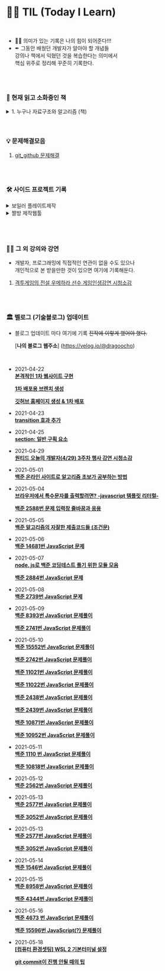 # 👨‍💻‍ TIL (Today I Learn)

<br />

-   🏃‍♂️ 의미가 있는 기록은 나의 힘이 되어준다!!! <br />
-   ✒ 그동안 배웠던 개발자가 알아야 할 개념들  
    강의나 책에서 익혔던 것을 복습한다는 의미에서  
    핵심 위주로 정리해 꾸준히 기록한다.

<br />
<br />

### 📖 현재 읽고 소화중인 책

<details>
<summary>1. 누구나 자료구조와 알고리즘 (책)</summary>
<div markdown="1">

-   [**-1장- 자료 구조가 중요한 까닭**](<https://github.com/DragooCho/TIL/blob/main/%EB%88%84%EA%B5%AC%EB%82%98%20%EC%9E%90%EB%A3%8C%EA%B5%AC%EC%A1%B0%EC%99%80%20%EC%95%8C%EA%B3%A0%EB%A6%AC%EC%A6%98%20(%EC%B1%85)/1%EC%9E%A5_%EC%9E%90%EB%A3%8C%EA%B5%AC%EC%A1%B0%EA%B0%80_%EC%A4%91%EC%9A%94%ED%95%9C_%EA%B9%8C%EB%8B%AD.md>)

-   [**-2장- 알고리즘이 중요한 까닭**](<https://github.com/DragooCho/TIL/blob/main/%EB%88%84%EA%B5%AC%EB%82%98%20%EC%9E%90%EB%A3%8C%EA%B5%AC%EC%A1%B0%EC%99%80%20%EC%95%8C%EA%B3%A0%EB%A6%AC%EC%A6%98%20(%EC%B1%85)/2%EC%9E%A5_%EC%95%8C%EA%B3%A0%EB%A6%AC%EC%A6%98%EC%9D%B4_%EC%A4%91%EC%9A%94%ED%95%9C_%EA%B9%8C%EB%8B%AD%20.md>)

-   [**-3장- 빅 오 표기법**](<https://github.com/DragooCho/TIL/blob/main/%EB%88%84%EA%B5%AC%EB%82%98%20%EC%9E%90%EB%A3%8C%EA%B5%AC%EC%A1%B0%EC%99%80%20%EC%95%8C%EA%B3%A0%EB%A6%AC%EC%A6%98%20(%EC%B1%85)/3%EC%9E%A5_%EB%B9%85_%EC%98%A4_%ED%91%9C%EA%B8%B0%EB%B2%95.md>)
-   [**-4장- 빅 오로 코드 속도 올리기**](<https://github.com/DragooCho/TIL/blob/main/%EB%88%84%EA%B5%AC%EB%82%98%20%EC%9E%90%EB%A3%8C%EA%B5%AC%EC%A1%B0%EC%99%80%20%EC%95%8C%EA%B3%A0%EB%A6%AC%EC%A6%98%20(%EC%B1%85)/4%EC%9E%A5_%EB%B9%85_%EC%98%A4%EB%A1%9C_%EC%BD%94%EB%93%9C_%EC%86%8D%EB%8F%84_%EC%98%AC%EB%A6%AC%EA%B8%B0.md>)

-   [**-5장- 빅 오를 사용하거나 사용하지 않는 코드 최적화**](<https://github.com/DragooCho/TIL/blob/main/%EB%88%84%EA%B5%AC%EB%82%98%20%EC%9E%90%EB%A3%8C%EA%B5%AC%EC%A1%B0%EC%99%80%20%EC%95%8C%EA%B3%A0%EB%A6%AC%EC%A6%98%20(%EC%B1%85)/5%EC%9E%A5_%EB%B9%85%20%EC%98%A4%EB%A5%BC%20%EC%82%AC%EC%9A%A9%ED%95%98%EA%B1%B0%EB%82%98%20%EC%82%AC%EC%9A%A9%ED%95%98%EC%A7%80%20%EC%95%8A%EB%8A%94%20%EC%BD%94%EB%93%9C%20%EC%B5%9C%EC%A0%81%ED%99%94.md>)

</div>
</details>

<br />
<br />

### 💡 문제해결모음

1. [git_github 문제해결](https://github.com/DragooCho/TIL/blob/main/%EB%AC%B8%EC%A0%9C%ED%95%B4%EA%B2%B0%EB%AA%A8%EC%9D%8C/git_github_%EB%AC%B8%EC%A0%9C%ED%95%B4%EA%B2%B0.md)

<br />
<br />

### 🛠 사이드 프로젝트 기록

<details>
<summary>보일러 플레이트제작</summary>
<div markdown="1">

1. [**프로젝트 준비와 Git 세팅**](https://github.com/DragooCho/TIL/blob/main/%EC%82%AC%EC%9D%B4%EB%93%9C%20%ED%94%84%EB%A1%9C%EC%A0%9D%ED%8A%B8%20%EA%B8%B0%EB%A1%9D/%EB%B3%B4%EC%9D%BC%EB%9F%AC%20%ED%94%8C%EB%A0%88%EC%9D%B4%ED%8A%B8%20%EC%A0%9C%EC%9E%91/1.%ED%94%84%EB%A1%9C%EC%A0%9D%ED%8A%B8%20%EC%A4%80%EB%B9%84_and_git_%EC%84%B8%ED%8C%85.md)

2. [**서버 구축 and 개발도구 구축**](https://github.com/DragooCho/TIL/blob/main/%EC%82%AC%EC%9D%B4%EB%93%9C%20%ED%94%84%EB%A1%9C%EC%A0%9D%ED%8A%B8%20%EA%B8%B0%EB%A1%9D/%EB%B3%B4%EC%9D%BC%EB%9F%AC%20%ED%94%8C%EB%A0%88%EC%9D%B4%ED%8A%B8%20%EC%A0%9C%EC%9E%91/2.%EC%84%9C%EB%B2%84_%EA%B5%AC%EC%B6%95and%EA%B0%9C%EB%B0%9C%EB%8F%84%EA%B5%AC_%EA%B5%AC%EC%B6%95.md)

3. [**Middlewares 의 기능 (진행중)**](<https://github.com/DragooCho/TIL/blob/main/%EC%82%AC%EC%9D%B4%EB%93%9C%20%ED%94%84%EB%A1%9C%EC%A0%9D%ED%8A%B8%20%EA%B8%B0%EB%A1%9D/%EB%B3%B4%EC%9D%BC%EB%9F%AC%20%ED%94%8C%EB%A0%88%EC%9D%B4%ED%8A%B8%20%EC%A0%9C%EC%9E%91/3.%20Middlewares%20%EC%9D%98%20%EA%B8%B0%EB%8A%A5%20(%EC%A7%84%ED%96%89%EC%A4%91).md>)

</div>
</details>

<details>
<summary>짤방 제작웹툴</summary>
<div markdown="1">

1. [**CRA(Create-React-App)세팅**](<https://github.com/DragooCho/TIL/blob/main/%EC%82%AC%EC%9D%B4%EB%93%9C%20%ED%94%84%EB%A1%9C%EC%A0%9D%ED%8A%B8%20%EA%B8%B0%EB%A1%9D/%EC%A7%A4%EB%B0%A9%EC%A0%9C%EC%9E%91%EC%9B%B9%ED%88%B4/CRA(Create-React-App)%EC%84%B8%ED%8C%85.md>)

</div>
</details>
<br />

<br />
<br />

### 👩‍🏫 그 외 강의와 강연

-   개발자, 프로그래밍에 직접적인 연관이 없을 수도 있으나  
    개인적으로 본 받을만한 것이 있으면 여기에 기록해둔다.

1. [격투게임의 전설 우메하라 선수 게임인생강연 시청소감](https://github.com/DragooCho/TIL/blob/main/%EA%B7%B8%20%EC%99%B8%20%EA%B0%95%EC%9D%98%20%EB%98%90%EB%8A%94%20%EA%B0%95%EC%97%B0/%EA%B2%A9%ED%88%AC%EA%B2%8C%EC%9E%84%EC%9D%98%20%EC%A0%84%EC%84%A4%20%EC%9A%B0%EB%A9%94%ED%95%98%EB%9D%BC%20%EC%84%A0%EC%88%98%20%EA%B2%8C%EC%9E%84%EC%9D%B8%EC%83%9D%EA%B0%95%EC%97%B0.md)

<br />
<br />

### 🏛 벨로그 (기술블로그) 업데이트

-   블로그 업데이트 마다 여기에 기록 ~~진작에 이렇게 했어야 했다.~~

    [**나의 블로그 웹주소**]
    (https://velog.io/@dragoocho)

    <br />

-   2021-04-22  
    [**본격적인 1차 웹사이트 구현**](https://velog.io/@dragoocho/%EB%B3%B8%EA%B2%A9%EC%A0%81%EC%9D%B8-1%EC%B0%A8-%EC%9B%B9%EC%82%AC%EC%9D%B4%ED%8A%B8-%EA%B5%AC%ED%98%84)

    [**1차 배포용 브렌치 생성**](https://velog.io/@dragoocho/1%EC%B0%A8-%EB%B0%B0%ED%8F%AC%EC%9A%A9-%EB%B8%8C%EB%A0%8C%EC%B9%98-%EC%83%9D%EC%84%B1)

    [**깃허브 홈페이지 생성 & 1차 배포**](https://velog.io/@dragoocho/%EA%B9%83%ED%97%88%EB%B8%8C-%ED%99%88%ED%8E%98%EC%9D%B4%EC%A7%80-%EC%83%9D%EC%84%B1-1%EC%B0%A8-%EB%B0%B0%ED%8F%AC)

-   2021-04-23  
    [**transition 효과 추가**](https://velog.io/@dragoocho/transition-%ED%9A%A8%EA%B3%BC-%EC%B6%94%EA%B0%80)

-   2021-04-25  
    [**section: 일반 구획 요소**](https://velog.io/@dragoocho/section-%EC%9D%BC%EB%B0%98-%EA%B5%AC%ED%9A%8D-%EC%9A%94%EC%86%8C)

-   2021-04-29  
    [**원티드 오늘의 개발자(4/29) 3주차 행사 강연 시청소감**](https://velog.io/@dragoocho/%EC%98%A4%EB%8A%98%EC%9D%98-%EA%B0%9C%EB%B0%9C%EC%9E%90429-3%EC%A3%BC%EC%B0%A8-%ED%96%89%EC%82%AC-%EA%B0%95%EC%97%B0-%EC%8B%9C%EC%B2%AD%EC%86%8C%EA%B0%90)

-   2021-05-01  
    [**백준 온라인 사이트로 알고리즘 초보가 공부하는 방법**](https://velog.io/@dragoocho/%EB%B0%B1%EC%A4%80-%EC%98%A8%EB%9D%BC%EC%9D%B8-%EC%82%AC%EC%9D%B4%ED%8A%B8%EB%A1%9C-%EC%95%8C%EA%B3%A0%EB%A6%AC%EC%A6%98-%EA%B3%B5%EB%B6%80%ED%95%98%EB%8A%94-%EB%B0%A9%EB%B2%95)

-   2021-05-04  
    [**브라우저에서 특수문자를 출력할려면? -javascript 템플릿 리터럴-**](https://velog.io/@dragoocho/%EB%B8%8C%EB%9D%BC%EC%9A%B0%EC%A0%80%EC%97%90%EC%84%9C-%ED%8A%B9%EC%88%98%EB%AC%B8%EC%9E%90%EB%A5%BC-%EC%B6%9C%EB%A0%A5%ED%95%A0%EB%A0%A4%EB%A9%B4-javascript-%ED%85%9C%ED%94%8C%EB%A6%BF-%EB%A6%AC%ED%84%B0%EB%9F%B4-)

    [**백준 2588번 문제 입력창 줄바꿈과 응용**](https://velog.io/@dragoocho/%EB%B0%B1%EC%A4%80-2588%EB%B2%88-%EB%AC%B8%EC%A0%9C-%EC%9E%85%EB%A0%A5%EC%B0%BD-%EC%A4%84%EB%B0%94%EA%BF%88%EA%B3%BC-%EC%9D%91%EC%9A%A9)

-   2021-05-05  
    [**백준 알고리즘의 자잘한 제출코드들 (조건문)**](https://velog.io/@dragoocho/%EB%B0%B1%EC%A4%80-%EC%95%8C%EA%B3%A0%EB%A6%AC%EC%A6%98-%EC%9E%90%EC%9E%98%ED%95%9C-%EB%AC%B8%EC%A0%9C%EB%93%A4#%EB%B0%B1%EC%A4%80-2753%EB%B2%88-javascript-%EB%AC%B8%EC%A0%9C)

-   2021-05-06  
    [**백준 14681번 JavaScript 문제**](https://velog.io/@dragoocho/%EB%B0%B1%EC%A4%80-14681%EB%B2%88-JavaScript)

-   2021-05-07  
    [**node. js로 백준 코딩테스트 풀기 위한 모듈 모음**](https://velog.io/@dragoocho/node.-js%EB%A1%9C-%EB%B0%B1%EC%A4%80-%EC%BD%94%EB%94%A9%ED%85%8C%EC%8A%A4%ED%8A%B8-%ED%92%80%EA%B8%B0-%EC%9C%84%ED%95%9C-%EB%AA%A8%EB%93%88-%EB%AA%A8%EC%9D%8C)

    [**백준 2884번 JavaScript 문제**](https://velog.io/@dragoocho/%EB%B0%B1%EC%A4%80-2884%EB%B2%88-JavaScript-%EB%AC%B8%EC%A0%9C)

-   2021-05-08  
    [**백준 2739번 JavaScript 문제**](https://velog.io/@dragoocho/%EB%B0%B1%EC%A4%80-2739%EB%B2%88-JavaScript-%EB%AC%B8%EC%A0%9C)

-   2021-05-09  
    [**백준 8393번 JavaScript 문제풀이**](https://velog.io/@dragoocho/%EB%B0%B1%EC%A4%80-8393%EB%B2%88-JavaScript-%EB%AC%B8%EC%A0%9C%ED%92%80%EC%9D%B4)

    [**백준 2741번 JavaScript 문제풀이**](https://velog.io/@dragoocho/%EB%B0%B1%EC%A4%80-2741%EB%B2%88-JavaScript-%EB%AC%B8%EC%A0%9C%ED%92%80%EC%9D%B4)

-   2021-05-10  
    [**백준 15552번 JavaScript 문제풀이**](https://velog.io/@dragoocho/%EB%B0%B1%EC%A4%80-15552%EB%B2%88-JavaScript-%EB%AC%B8%EC%A0%9C%ED%92%80%EC%9D%B4#%ED%92%80%EC%9D%B4%EA%B3%BC%EC%A0%95-%EC%86%8C%EA%B0%90)

    [**백준 2742번 JavaScript 문제풀이**](https://velog.io/@dragoocho/%EB%B0%B1%EC%A4%80-2742%EB%B2%88-JavaScript-%EB%AC%B8%EC%A0%9C%ED%92%80%EC%9D%B4)

    [**백준 11021번 JavaScript 문제풀이**](https://velog.io/@dragoocho/%EB%B0%B1%EC%A4%80-11021%EB%B2%88-JavaScript-%EB%AC%B8%EC%A0%9C%ED%92%80%EC%9D%B4)

    [**백준 11022번 JavaScript 문제풀이**](https://velog.io/@dragoocho/%EB%B0%B1%EC%A4%80-11022%EB%B2%88-JavaScript-%EB%AC%B8%EC%A0%9C%ED%92%80%EC%9D%B4)

    [**백준 2438번 JavaScript 문제풀이**](https://velog.io/@dragoocho/%EB%B0%B1%EC%A4%80-2438%EB%B2%88-JavaScript-%EB%AC%B8%EC%A0%9C%ED%92%80%EC%9D%B4)

    [**백준 2439번 JavaScript 문제풀이**](https://velog.io/@dragoocho/%EB%B0%B1%EC%A4%80-2439%EB%B2%88-JavaScript-%EB%AC%B8%EC%A0%9C%ED%92%80%EC%9D%B4)

    [**백준 10871번 JavaScript 문제풀이**](https://velog.io/@dragoocho/%EB%B0%B1%EC%A4%80-10871%EB%B2%88-JavaScript-%EB%AC%B8%EC%A0%9C%ED%92%80%EC%9D%B4)

    [**백준 10952번 JavaScript 문제풀이**](https://velog.io/@dragoocho/%EB%B0%B1%EC%A4%80-10952-%EB%B2%88-JavaScript-%EB%AC%B8%EC%A0%9C)

-   2021-05-11  
    [**백준 1110 번 JavaScript 문제풀이**](https://velog.io/@dragoocho/%EB%B0%B1%EC%A4%80-1110-%EB%B2%88-JavaScript-%EB%AC%B8%EC%A0%9C%ED%92%80%EC%9D%B4)

    [**백준 10818번 JavaScript 문제풀이**](https://velog.io/@dragoocho/%EB%B0%B1%EC%A4%80-10818%EB%B2%88-JavaScript-%EB%AC%B8%EC%A0%9C%ED%92%80%EC%9D%B4)

-   2021-05-12  
    [**백준 2562번 JavaScript 문제풀이**](https://velog.io/@dragoocho/%EB%B0%B1%EC%A4%80-2562%EB%B2%88-JavaScript-%EB%AC%B8%EC%A0%9C%ED%92%80%EC%9D%B4)

-   2021-05-13  
    [**백준 2577번 JavaScript 문제풀이**](https://velog.io/@dragoocho/%EB%B0%B1%EC%A4%80-2577%EB%B2%88-JavaScript-%EB%AC%B8%EC%A0%9C%ED%92%80%EC%9D%B4)

    [**백준 3052번 JavaScript 문제풀이**](https://velog.io/@dragoocho/%EB%B0%B1%EC%A4%80-3052%EB%B2%88-JavaScript-%EB%AC%B8%EC%A0%9C)

-   2021-05-13  
    [**백준 2577번 JavaScript 문제풀이**](https://velog.io/@dragoocho/%EB%B0%B1%EC%A4%80-2577%EB%B2%88-JavaScript-%EB%AC%B8%EC%A0%9C%ED%92%80%EC%9D%B4)

    [**백준 3052번 JavaScript 문제풀이**](https://velog.io/@dragoocho/%EB%B0%B1%EC%A4%80-3052%EB%B2%88-JavaScript-%EB%AC%B8%EC%A0%9C)

-   2021-05-14  
    [**백준 1546번 JavaScript 문제풀이**](https://velog.io/@dragoocho/%EB%B0%B1%EC%A4%80-1546%EB%B2%88-JavaScript-%EB%AC%B8%EC%A0%9C)

-   2021-05-15  
    [**백준 8958번 JavaScript 문제풀이**](https://velog.io/@dragoocho/%EB%B0%B1%EC%A4%80-8958%EB%B2%88-JavaScript-%EB%AC%B8%EC%A0%9C)

    [**백준 4344번 JavaScript 문제풀이**](https://velog.io/@dragoocho/%EB%B0%B1%EC%A4%80-4344%EB%B2%88-JavaScript-%EB%AC%B8%EC%A0%9C%ED%92%80%EC%9D%B4)

-   2021-05-16  
    [**백준 4673 번 JavaScript 문제풀이**](https://velog.io/@dragoocho/%EB%B0%B1%EC%A4%80-4673-%EB%B2%88-JavaScript-%EB%AC%B8%EC%A0%9C%ED%92%80%EC%9D%B4)

    [**백준 15596번 JavaScript(?) 문제풀이**](https://velog.io/@dragoocho/%EB%B0%B1%EC%A4%80-15596%EB%B2%88-JavaScript-%EB%AC%B8%EC%A0%9C%ED%92%80%EC%9D%B4)

-   2021-05-18  
    [**[컴퓨터 환경셋팅] WSL 2 기본터미널 설정**](https://velog.io/@dragoocho/%EC%BB%B4%ED%93%A8%ED%84%B0-%ED%99%98%EA%B2%BD%EC%85%8B%ED%8C%85-WSL-2-%EA%B8%B0%EB%B3%B8%ED%84%B0%EB%AF%B8%EB%84%90-%EC%84%A4%EC%A0%95)

    [**git commit이 진행 안될 때의 팁**](https://velog.io/@dragoocho/git-commit%EC%9D%B4-%EC%A7%84%ED%96%89-%EC%95%88%EB%90%A0-%EB%95%8C%EC%9D%98-%ED%8C%81)
